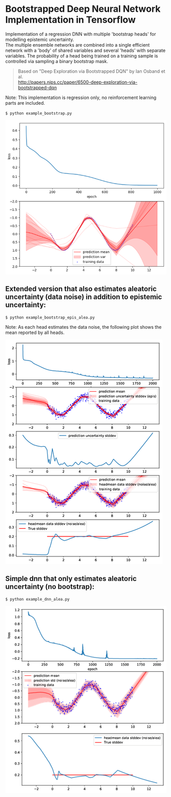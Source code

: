 # Bootstrapped Deep Neural Network Implementation in Tensorflow

Implementation of a regression DNN with multiple 'bootstrap heads' for modelling epistemic uncertainty.   
The multiple ensemble networks are combined into a single efficient network with a 'body' of shared variables and several 'heads' with separate variables.
The probability of a head being trained on a training sample is controlled via sampling a binary bootstrap mask.

> Based on "Deep Exploration via Bootstrapped DQN" by Ian Osband et al.   
> http://papers.nips.cc/paper/6500-deep-exploration-via-bootstrapped-dqn

Note: This implementation is regression only, no reinforcement learning parts are included.

`$ python example_bootstrap.py`

![](img/bootstrap.png)

## Extended version that also estimates aleatoric uncertainty (data noise) in addition to epistemic uncertainty:

`$ python example_bootstrap_epis_alea.py`

Note: As each head estimates the data noise, the following plot shows the mean reported by all heads.

![](img/bootstrap_epis_alea.png)

## Simple dnn that only estimates aleatoric uncertainty (no bootstrap):

`$ python example_dnn_alea.py`

![](img/dnn_alea.png)